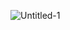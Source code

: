 ![Untitled-1](https://user-images.githubusercontent.com/95102992/175179466-01ed6d72-4446-45b5-a773-17b241ca8a20.png)
